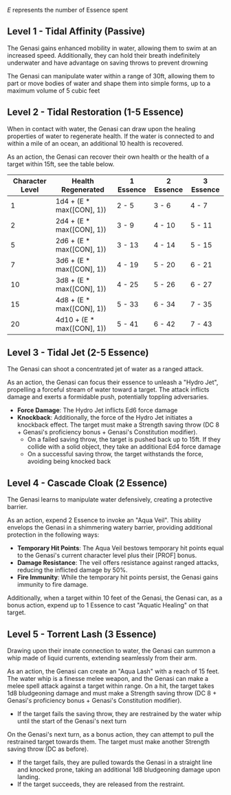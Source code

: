 *E* represents the number of Essence spent
## Level 1 - Tidal Affinity (Passive)
The Genasi gains enhanced mobility in water, allowing them to swim at an increased speed. 
Additionally, they can hold their breath indefinitely underwater and have advantage on saving throws to prevent drowning

The Genasi can manipulate water within a range of 30ft, allowing them to part or move bodies of water and shape them into simple forms, up to a maximum volume of 5 cubic feet

## Level 2 - Tidal Restoration (1-5 Essence)
When in contact with water, the Genasi can draw upon the healing properties of water to regenerate health. If the water is connected to and within a mile of an ocean, an additional 10 health is recovered.

As an action, the Genasi can recover their own health or the health of a target within 15ft, see the table below.

| Character Level | Health Regenerated | 1 Essence | 2 Essence | 3 Essence |
| ---- | ---- | ---- | ---- | ---- |
| 1 | 1d4 + (E * max(\[CON\], 1)) | 2 - 5 | 3 - 6 | 4 - 7 |
| 2 | 2d4 + (E * max(\[CON\], 1)) | 3 - 9 | 4 - 10 | 5 - 11 |
| 5 | 2d6 + (E * max(\[CON\], 1)) | 3 - 13 | 4 - 14 | 5 - 15 |
| 7 | 3d6 + (E * max(\[CON\], 1)) | 4 - 19 | 5 - 20 | 6 - 21 |
| 10 | 3d8 + (E * max(\[CON\], 1)) | 4 - 25 | 5 - 26 | 6 - 27 |
| 15 | 4d8 + (E * max(\[CON\], 1)) | 5 - 33 | 6 - 34 | 7 - 35 |
| 20 | 4d10 + (E * max(\[CON\], 1)) | 5 - 41 | 6 - 42 | 7 - 43 |

## Level 3 - Tidal Jet (2-5 Essence)
The Genasi can shoot a concentrated jet of water as a ranged attack.

As an action, the Genasi can focus their essence to unleash a "Hydro Jet", propelling a forceful stream of water toward a target. The attack inflicts damage and exerts a formidable push, potentially toppling adversaries.
- **Force Damage**: The Hydro Jet inflicts Ed6 force damage
- **Knockback**: Additionally, the force of the Hydro Jet initiates a knockback effect. The target must make a Strength saving throw (DC 8 + Genasi's proficiency bonus + Genasi's Constitution modifier).
	- On a failed saving throw, the target is pushed back up to 15ft. If they collide with a solid object, they take an additional Ed4 force damage
	- On a successful saving throw, the target withstands the force, avoiding being knocked back


## Level 4 - Cascade Cloak (2 Essence)
The Genasi learns to manipulate water defensively, creating a protective barrier.

As an action, expend 2 Essence to invoke an "Aqua Veil". This ability envelops the Genasi in a shimmering watery barrier, providing additional protection in the following ways:
- **Temporary Hit Points**: The Aqua Veil bestows temporary hit points equal to the Genasi's current character level plus their \[PROF\] bonus. 
- **Damage Resistance**: The veil offers resistance against ranged attacks, reducing the inflicted damage by 50%.
- **Fire Immunity**: While the temporary hit points persist, the Genasi gains immunity to fire damage.

Additionally, when a target within 10 feet of the Genasi, the Genasi can, as a bonus action, expend up to 1 Essence to cast "Aquatic Healing" on that target. 

## Level 5 - Torrent Lash (3 Essence)
Drawing upon their innate connection to water, the Genasi can summon a whip made of liquid currents, extending seamlessly from their arm.

As an action, the Genasi can create an "Aqua Lash" with a reach of 15 feet. The water whip is a finesse melee weapon, and the Genasi can make a melee spell attack against a target within range. On a hit, the target takes 1d8 bludgeoning damage and must make a Strength saving throw (DC 8 + Genasi's proficiency bonus + Genasi's Constitution modifier).
- If the target fails the saving throw, they are restrained by the water whip until the start of the Genasi's next turn

On the Genasi's next turn, as a bonus action, they can attempt to pull the restrained target towards them. The target must make another Strength saving throw (DC as before).
- If the target fails, they are pulled towards the Genasi in a straight line and knocked prone, taking an additional 1d8 bludgeoning damage upon landing.
- If the target succeeds, they are released from the restraint.